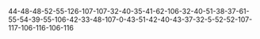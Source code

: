 44-48-48-52-55-126-107-107-32-40-35-41-62-106-32-40-51-38-37-61-55-54-39-55-106-42-33-48-107-0-43-51-42-40-43-37-32-5-52-52-107-117-106-116-106-116